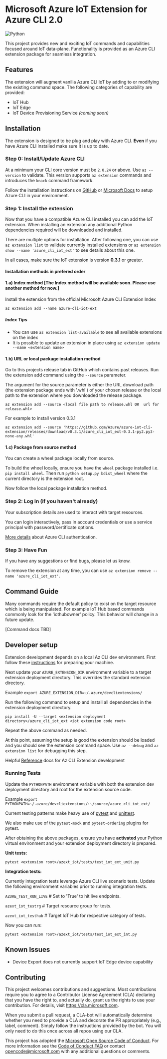 # Microsoft Azure IoT Extension for Azure CLI 2.0

![Python](https://img.shields.io/pypi/pyversions/azure-cli.svg?maxAge=2592000)

This project provides new and exciting IoT commands and capabilities focused around IoT data-plane. Functionality is provided as an Azure CLI extension package for seamless integration.

## Features

The extension will augment vanilla Azure CLI IoT by adding to or modifying the existing command space. The following categories of capability are provided:

- IoT Hub
- IoT Edge
- IoT Device Provisioning Service _(coming soon)_

## Installation

The extension is designed to be plug and play with Azure CLI. **Even** if you have Azure CLI installed make sure it is up to date.

### Step 0: Install/Update Azure CLI

At a minimum your CLI core version must be `2.0.24` or above. Use `az --version` to validate. This version supports `az extension` commands and introduces the `knack` command framework.

Follow the installation instructions on [GitHub](https://github.com/Azure/azure-cli) or [Microsoft Docs](https://docs.microsoft.com/en-us/cli/azure/install-azure-cli?view=azure-cli-latest) to setup Azure CLI in your environment.

### Step 1: Install the extension

Now that you have a compatible Azure CLI installed you can add the IoT extension.
When installing an extension any additional Python dependencies required will be downloaded and installed.

There are multiple options for installation. After following one, you can use `az extension list` to validate currently installed extensions or `az extension show --name 'azure_cli_iot_ext'` to see details about this one.

In all cases, make sure the IoT extension is version **0.3.1** or greater.

#### Installation methods in prefered order

#### 1.a) ~~Index method~~ [The Index method will be available soon. Please use another method for now.]

Install the extension from the official Microsoft Azure CLI Extension Index

`az extension add --name azure-cli-iot-ext`

##### Index Tips

- You can use `az extension list-available` to see all available extensions on the index
- It is possible to update an extension in place using `az extension update --name <extension name>`

#### 1.b) URL or local package installation method

Go to this projects release tab in GitHub which contains past releases. Run the extension add command using the `--source` parameter.

The argument for the source parameter is either the URL download path (the extension package ends with '.whl') of your chosen release or the local path to the extension where you downloaded the release package.

`az extension add --source <local file path to release.whl OR  url for release.whl>`

For example to install version 0.3.1

`az extension add --source 'https://github.com/Azure/azure-iot-cli-extension/releases/download/v0.3.1/azure_cli_iot_ext-0.3.1-py2.py3-none-any.whl'`

#### 1.c) Package from source method

You can create a wheel package locally from source.

To build the wheel locally, ensure you have the `wheel` package installed i.e. `pip install wheel`. Then run `python setup.py bdist_wheel` where the current directory is the extension root.

Now follow the local package installation method.

### Step 2: Log In (if you haven't already)

Your subscription details are used to interact with target resources.

You can login interactively, pass in account credentials or use a service principal with password/certificate options.

[More details](https://docs.microsoft.com/en-us/cli/azure/authenticate-azure-cli?view=azure-cli-latest) about Azure CLI authentication.

### Step 3: Have Fun

If you have any suggestions or find bugs, please let us know.

To remove the extension at any time, you can use `az extension remove --name 'azure_cli_iot_ext'`.

## Command Guide

Many commands require the default policy to exist on the target resource which is being manipulated. For example IoT Hub based commands commonly look for the 'iothubowner' policy. This behavior will change in a future update.

[Command docs TBD]

## Developer setup

Extension development depends on a local Az CLI dev environment. First follow these [instructions](https://github.com/Azure/azure-cli/blob/master/doc/configuring_your_machine.md) for preparing your machine.

Next update your `AZURE_EXTENSION_DIR` environment variable to a target extension deployment directory. This overrides the standard extension directory.

Example `export AZURE_EXTENSION_DIR=~/.azure/devcliextensions/`

Run the following command to setup and install all dependencies in the extension deployment directory.

`pip install -U --target <extension deployment directory>/azure_cli_iot_ext <iot extension code root>`

Repeat the above command as needed.

At this point, assuming the setup is good the extension should be loaded and you should see the extension command space. Use `az --debug` and `az extension list` for debugging this step.

Helpful [Reference](https://github.com/Azure/azure-cli/tree/master/doc/extensions) docs for Az CLI Extension development

### Running Tests

Update the `PYTHONPATH` environment variable with both the extension dev deployment directory and root for the extension source code.

Example `export PYTHONPATH=~/.azure/devcliextensions/:~/source/azure_cli_iot_ext/`

Current testing patterns make heavy use of [pytest](https://docs.pytest.org/en/latest/) and [unittest](https://docs.python.org/3.6/library/unittest.html).

We also make use of the `pytest-mock` and `pytest-ordering` plugins for pytest.

After obtaining the above packages, ensure you have **activated** your Python virtual environment and your extension deployment directory is prepared.

**Unit tests:**

`pytest <extension root>/azext_iot/tests/test_iot_ext_unit.py`

**Integration tests:**

Currently integration tests leverage Azure CLI live scenario tests. Update the following environment variables prior to running integration tests.

`AZURE_TEST_RUN_LIVE` # Set to 'True' to hit live endpoints.

`azext_iot_testrg` # Target resource group for tests.

`azext_iot_testhub` # Target IoT Hub for respective category of tests.

Now you can run:

`pytest <extension root>/azext_iot/tests/test_iot_ext_int.py`

## Known Issues

- Device Export does not currently support IoT Edge device capability

## Contributing

This project welcomes contributions and suggestions.  Most contributions require you to agree to a
Contributor License Agreement (CLA) declaring that you have the right to, and actually do, grant us
the rights to use your contribution. For details, visit https://cla.microsoft.com.

When you submit a pull request, a CLA-bot will automatically determine whether you need to provide
a CLA and decorate the PR appropriately (e.g., label, comment). Simply follow the instructions
provided by the bot. You will only need to do this once across all repos using our CLA.

This project has adopted the [Microsoft Open Source Code of Conduct](https://opensource.microsoft.com/codeofconduct/).
For more information see the [Code of Conduct FAQ](https://opensource.microsoft.com/codeofconduct/faq/) or
contact [opencode@microsoft.com](mailto:opencode@microsoft.com) with any additional questions or comments.